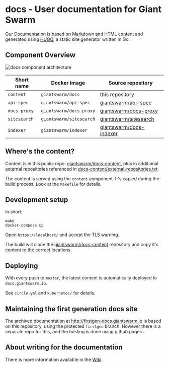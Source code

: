 # docs - User documentation for Giant Swarm

Our Documentation is based on Markdown and HTML content and generated using [HUGO](http://gohugo.io/), a static site generator written in Go.

## Component Overview

![docs component architecture](https://cloud.githubusercontent.com/assets/273727/19264053/8344ef86-8f9f-11e6-9154-e6ee9b8d5668.png)

|Short name    | Docker image            | Source repository                                                      |
|--------------|-------------------------|------------------------------------------------------------------------|
|`content`     | `giantswarm/docs`       | this repository                                                        |
|`api-spec`    | `giantswarm/api-spec`   | [giantswarm/api-spec](https://github.com/giantswarm/api-spec)          |
|`docs-proxy`  | `giantswarm/docs-proxy` | [giantswarm/docs-proxy](https://github.com/giantswarm/docs-proxy/)     |
|`sitesearch`  | `giantswarm/sitesearch` | [giantswarm/sitesearch](https://github.com/giantswarm/sitesearch/)     |
|`indexer`     | `giantswarm/indexer`    | [giantswarm/docs-indexer](https://github.com/giantswarm/docs-indexer/) |


## Where's the content?

Content is in this public repo: [giantswarm/docs-content](https://github.com/giantswarm/docs-content), plus in additional external repositories referenced in [docs-content/external-repositories.txt](https://github.com/giantswarm/docs-content/blob/master/external-repositories.txt).

The content is served using the `content` component. It's copied during the build process. Look at the `Makefile` for details.

## Development setup

In short:

```nohighlight
make
docker-compose up
```

Open `https://localhost/` and accept the TLS warning.

The build will clone the [giantswarm/docs-content](https://github.com/giantswarm/docs-content) repository and copy it's content to the correct locations.

## Deploying

With every push to `master`, the latest content is automatically deployed to `docs.giantswarm.io`.

See `circle.yml` and `kubernetes/` for details.

## Maintaining the first generation docs site

The archived documentation at http://firstgen-docs.giantswarm.io is based on this repository, using the protected `firstgen` branch. However there is a separate repo for this, and the hosting is done using github pages.

## About writing for the documentation

There is more information available in the [Wiki](https://git.giantswarm.io/giantswarm/docs/wikis/home).

